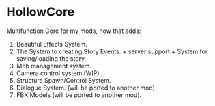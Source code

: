 # HollowCore
Multifunction Core for my mods, now that adds:
1) Beautiful Effects System.
2) The System to creating Story Events. + server support + System for saving/loading the story.
3) Mob management system.
4) Camera control system (WIP).
5) Structure Spawn/Control System. 
6) Dialogue System. (will be ported to another mod)
7) FBX Models (will be ported to another mod).
